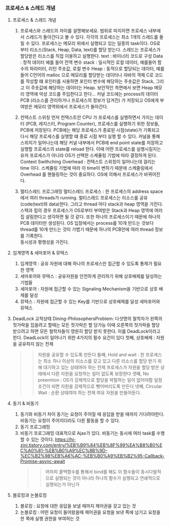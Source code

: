 ### 프로세스 & 스레드 개념
1. 프로세스 & 스레드 개념
    1. 프로세스와 스레드의 차이를 설명해보세요.
    범위로 따지자면 프로세스 내부에서 스레드가 돌아간다고 볼 수 있다. 각각의 프로세스는 최소 1개의 스레드를 돌릴 수 있다.
    프로세스는 메모리 위에서 실행되고 있는 일종의 task이다. OS로 부터 리소스(Stack, Heap, Data, text)를 할당 받는다. 스레드는 프로세스가 할당받은 리소스를 직접 이용하고 실행한다.
    text : 바이너리 코드로 구성
    Data : 정적 데이터 예를 들어 전역 변수
    stack : 일시적인 로컬 데이터, 예를들어 함수의 파라미터, 리턴 주솟값, 로컬 변수
    Heap : 동적으로 할당되는 데이터, 예를들어 C언어의 malloc 으로 메모리를 할당받는 데이터나 자바의 객체 
    C로 코드를 작성할 떄 포인터를 사용하면 포인터 변수에 해당하는 주솟값은 Stack, 그리고 이 주솟값에 해당하는 데이터는 Heap. 보안적인 측면에서 보면 Heap 메모리 영역에 악성 코드를 주입한다고 한다...
    커널 코드에는 process의 데이터 PCB (리소스를 관리하거나 프로세스의 정보가 담겨진) 가 저장되고 OS에게 부여받은 메모리 영역위에서 프로세스가 돌아간다.

    2. 컨텍스트 스위칭
    먼저 컨택스트란 CPU 가 프로세스를 실행하면서 가지는 데이터 (PCB, 레지스터, Program Counter), 프로세스를 실행하기 위한 정보들, PCB에 저장된다. PCB에는 해당 프로세스가 종료된 시점(state)가 기록되고 다시 해당 프로세스를 실행할 떄 종료 시점 부터 실행 할 수 있다.
    커널을 통해 스위치가 일어나는데 해당 커널 내부에서 PCB에 end point state를 저장하고 실행할 프로세스의 state를 reload 한다. 이때 어떤 프로세스를 실행시킬지는 유저 프로세스가 아니라 OS가 선택한 스케쥴링 기법에 따라 결정하게 된다.
    Context Swithching Overhead : 컨텍스트 스위칭이 일어나는데 걸리는 time 이다. 스케쥴링 기법에 따라 이 time이 변하기 때문에 스케줄링에서 Overhead 를 핸들링하는 것이 중요하다. 
    OS에 의해서 프로세스가 바뀌어진다. 

    3. 멀티스레드 프로그래밍
    멀티스레드 프로세스 : 한 프로세스의 address space 에서 여러 threads가 running.
    멀티스레드 프로세스는 리소스를 공유(code(text)와 data)한다. 그리고 thread 마다 stack과 heap 영역을 가진다. 스택과 힙의 경우 프로세스가 OS로부터 부여받은 Stack과 Heap 영역에 여러집 살림한다고 생각하면 될 것 같다. 또한 하나의 프로세스이기 때문에 하나의 PCB 데이터만 생성된다. OS 입장에서는 process를 10개 만드는 것보다 thread를 10개 만드는 것이 가볍기 때문에 하나의 PCB안에 여러 thread 정보를 기록한다.  
    동시성과 평행성을 가진다.

2. 임계영역 & 세마포어 & 뮤텍스
    1. 임계영역 : 공유 자원에 대해 하나의 프로세스만 접근할 수 있도록 통제가 필요한 영역
    2. 세마포어와 뮤텍스 : 공유자원을 안전하게 관리하기 위해 상호배제를 달성하는 기법들
    3. 세마포어 : 자원에 접근할 수 있는 Signaling Mechanism을 기반으로 상호 배제를 달성
    4. 뮤텍스   : 자원에 접근할 수 있는 Key를 기반으로 상호배제를 달성
    세마포어와 뮤텍스

3. DeadLock 교착상태
    Dining-PhilosophersProblem: 다섯명의 철학자가 왼쪽의 젓가락을 집을려고 할때는 모든 젓가락은 할 당가능 이때 오른쪽의 젓가락을 할당 받으려고 하면 모든 철학자들이 영원히 할당 받지 못한다. 이를 DeadLock이라고 한다.
    DeadLock이 일어나기 위한 4가지의 필수 요건이 있다
    첫째, 상호배제          : 자원을 공유하지 않는 전제
    >> 자원을 공유할 수 있도록 만든다
    둘째, Hold and wait     : 한 프로세스는 최소 하나 이상의 리소스를 갖고 있고 
                            다른 리소스를 할당 받기 위해 대기하고 있는 상태여아 하는 전제
    >> 프로세스가 자원을 할당 받은 상태에서 다른 자원을 요청하는 일이 없도록 보장한다
    셋째, No preemtion      : OS가 강제적으로 할당을 박탈하는 일이 없어야함
    >> 일정 조건이 되면 자원을 강제적으로 뺏어버리도록 만든다
    넷째, Circular Wait     : 순환 상태여야 하는 전제
    >> 여유 자원을 만들어둔다.

4. 동기 & 비동기
    1. 동기와 비동기 차이
    동기는 요청이 주어질 때 응답을 받을 때까지 기다려야한다. 비동기는 요청이 주어지더라도 다른 활동을 할 수 있다.
    2. 동기 프로그래밍
    3. 비동기 프로그래밍
        대표적으로 Ajax가 있다. 비동기는 동시에 여러 task를 수행할 수 있는 것이다.
        https://hi-zini.tistory.com/entry/%EB%B9%84%EB%8F%99%EA%B8%B0%EC%A0%81-%EB%B0%A9%EC%8B%9D-%EC%B2%98%EB%A6%AC-%EB%B0%A9%EB%B2%95-Callback-Promise-async-await
        >> 어차피 콜백함수를 통해서 bind를 해도 이 함수들이 동시다발적으로 실행되는 것이 아니라 하나의 함수가 실행되고 연쇄적으로 실행되는거 아닌가

5. 블로킹과 논블로킹
    1. 블로킹 : 요청에 대한 응답을 보낼 때까지 제어권을 갖고 있는 것
    2. 논블로킹 : 어떤 요청이 들어왔을때 제어권을 요청을 보낸 쪽에 넘기고 요청을 한 쪽에 실행 권한을 부여하는 것